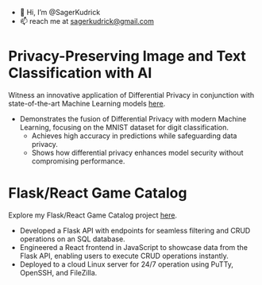 - 👋 Hi, I’m @SagerKudrick
- 📫 reach me at sagerkudrick@gmail.com

# Privacy-Preserving Image and Text Classification with AI
Witness an innovative application of Differential Privacy in conjunction with state-of-the-art Machine Learning models [here](https://github.com/SagerKudrick/ml-dp).

- Demonstrates the fusion of Differential Privacy with modern Machine Learning, focusing on the MNIST dataset for digit classification.
  - Achieves high accuracy in predictions while safeguarding data privacy.
  - Shows how differential privacy enhances model security without compromising performance.

# Flask/React Game Catalog

Explore my Flask/React Game Catalog project [here](https://github.com/SagerKudrick/flask-react-game-scraper).

- Developed a Flask API with endpoints for seamless filtering and CRUD operations on an SQL database.
- Engineered a React frontend in JavaScript to showcase data from the Flask API, enabling users to execute CRUD operations instantly.
- Deployed to a cloud Linux server for 24/7 operation using PuTTy, OpenSSH, and FileZilla.

<!--[![Sager's GitHub stats](https://github-readme-stats.vercel.app/api?username=sagerkudrick)](https://github.com/anuraghazra/github-readme-stats)--->

<!---
SagerKudrick/SagerKudrick is a ✨ special ✨ repository because its `README.md` (this file) appears on your GitHub profile.
You can click the Preview link to take a look at your changes.
--->
